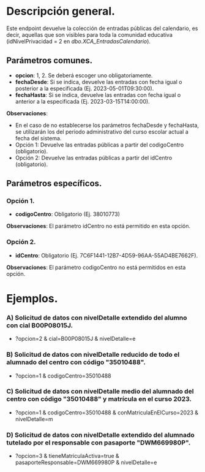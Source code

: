 # Descripción general.

Este endpoint devuelve la colección de entradas públicas del calendario, es decir, aquellas que son visibles para toda la comunidad educativa (idNivelPrivacidad = 2 en *dbo.XCA_EntradasCalendario*).

## Parámetros comunes.

* **opcion**: 1, 2. Se deberá escoger uno obligatoriamente.
* **fechaDesde**: Si se indica, devuelve las entradas con fecha igual o posterior a la especificada (Ej. 2023-05-01T09:30:00).
* **fechaHasta**: Si se indica, devuelve las entradas con fecha igual o anterior a la especificada (Ej. 2023-03-15T14:00:00).

**Observaciones**:
* En el caso de no establecerse los parámetros fechaDesde y fechaHasta, se utilizarán los del periodo administrativo del curso escolar actual a fecha del sistema.
* Opción 1: Devuelve las entradas públicas a partir del codigoCentro (obligatorio).
* Opción 2: Devuelve las entradas públicas a partir del idCentro (obligatorio).

## Parámetros específicos.

### Opción 1.
* **codigoCentro**: Obligatorio (Ej. 38010773)

**Observaciones**: El parámetro idCentro no está permitido en esta opción.

### Opción 2.
* **idCentro**: Obligatorio (Ej. 7C6F1441-12B7-4D59-96AA-55AD4BE7662F).

**Observaciones**: El parámetro codigoCentro no está permitidos en esta opción.

# Ejemplos.
### A) Solicitud de datos con nivelDetalle extendido del alumno con cial B00P08015J.
* ?opcion=2 & cial=B00P08015J & nivelDetalle=e

### B) Solicitud de datos con nivelDetalle reducido de todo el alumnado del centro con código "35010488".
* ?opcion=1 & codigoCentro=35010488

### C) Solicitud de datos con nivelDetalle medio del alumnado del centro con código "35010488" y matrícula en el curso 2023.
* ?opcion=1 & codigoCentro=35010488 & conMatriculaEnElCurso=2023 & nivelDetalle=m

### D) Solicitud de datos con nivelDetalle extendido del alumnado tutelado por el responsable con pasaporte "DWM669980P".
* ?opcion=3 & tieneMatriculaActiva=true & pasaporteResponsable=DWM669980P & nivelDetalle=e

